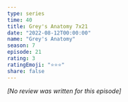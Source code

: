 ```yaml
---
type: series
time: 40
title: Grey's Anatomy 7x21
date: "2022-08-12T00:00:00"
name: "Grey's Anatomy"
season: 7
episode: 21
rating: 3
ratingEmoji: "⭐️⭐️⭐️"
share: false
---
```


*[No review was written for this episode]*